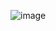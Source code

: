![image](https://user-images.githubusercontent.com/36649115/42417328-2349be2c-823c-11e8-8414-855a5c6762a0.png)
